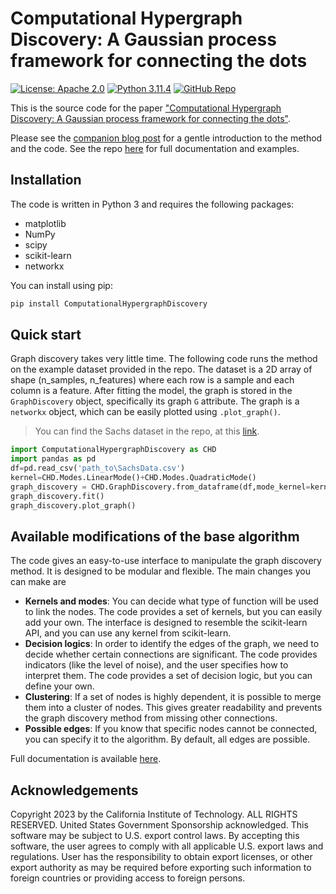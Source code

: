 
# Computational Hypergraph Discovery: A Gaussian process framework for connecting the dots

[![License: Apache 2.0](https://img.shields.io/badge/License-Apache_2.0-yellow.svg)](https://opensource.org/license/apache-2-0/)
[![Python 3.11.4](https://img.shields.io/badge/python-3.11.4-blue.svg)](https://www.python.org/downloads/release/python-3114/)
[![GitHub Repo](https://img.shields.io/badge/GitHub-Repo-red)](https://github.com/TheoBourdais/ComputationalHypergraphDiscovery)

This is the source code for the paper ["Computational Hypergraph Discovery: A Gaussian process framework for connecting the dots"](https://arxiv.org/abs/2311.17007). 

Please see the [companion blog post](https://theobourdais.github.io/posts/2023/11/CHD/) for a gentle introduction to the method and the code. See the repo [here](https://github.com/TheoBourdais/ComputationalHypergraphDiscovery) for full documentation and examples.


## Installation 

The code is written in Python 3 and requires the following packages:
- matplotlib
- NumPy
- scipy
- scikit-learn
- networkx

You can install using pip:

```bash
pip install ComputationalHypergraphDiscovery
```


## Quick start

Graph discovery takes very little time. The following code runs the method on the example dataset provided in the repo. The dataset is a 2D array of shape (n_samples, n_features) where each row is a sample and each column is a feature. After fitting the model, the graph is stored in the `GraphDiscovery` object, specifically its graph `G` attribute. The graph is a `networkx` object, which can be easily plotted using `.plot_graph()`.

>You can find the Sachs dataset in the repo, at this [link](https://github.com/TheoBourdais/ComputationalHypergraphDiscovery/blob/main/examples/SachsData.csv).

```python
import ComputationalHypergraphDiscovery as CHD
import pandas as pd
df=pd.read_csv('path_to\SachsData.csv')
kernel=CHD.Modes.LinearMode()+CHD.Modes.QuadraticMode()
graph_discovery = CHD.GraphDiscovery.from_dataframe(df,mode_kernel=kernel)
graph_discovery.fit()
graph_discovery.plot_graph()
```

## Available modifications of the base algorithm

The code gives an easy-to-use interface to manipulate the graph discovery method. It is designed to be modular and flexible. The main changes you can make are
- **Kernels and modes**: You can decide what type of function will be used to link the nodes. The code provides a set of kernels, but you can easily add your own. The interface is designed to resemble the scikit-learn API, and you can use any kernel from scikit-learn. 
- **Decision logics**: In order to identify the edges of the graph, we need to decide whether certain connections are significant. The code provides indicators (like the level of noise), and the user specifies how to interpret them. The code provides a set of decision logic, but you can define your own. 
- **Clustering**: If a set of nodes is highly dependent, it is possible to merge them into a cluster of nodes. This gives greater readability and prevents the graph discovery method from missing other connections. 
- **Possible edges**: If you know that specific nodes cannot be connected, you can specify it to the algorithm. By default, all edges are possible. 


Full documentation is available [here](https://github.com/TheoBourdais/ComputationalHypergraphDiscovery). 

## Acknowledgements

Copyright 2023 by the California Institute of Technology. ALL RIGHTS RESERVED. United States Government Sponsorship acknowledged. This software may be subject to U.S. export control laws. By accepting this software, the user agrees to comply with all applicable U.S. export laws and regulations. User has the responsibility to obtain export licenses, or other export authority as may be required before exporting such information to foreign countries or providing access to foreign persons.